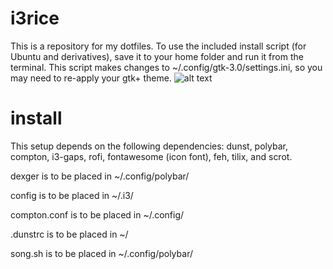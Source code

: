 # i3rice
This is a repository for my dotfiles. To use the included install script (for Ubuntu and derivatives), save it to your home folder and run it from the terminal. This script makes changes to ~/.config/gtk-3.0/settings.ini, so you may need to re-apply your gtk+ theme.
![alt text](https://i.imgur.com/kDnTx9W.jpg)

# install
This setup depends on the following dependencies: dunst, polybar, compton, i3-gaps, rofi, fontawesome (icon font), feh, tilix, and scrot.

dexger is to be placed in ~/.config/polybar/

config is to be placed in ~/.i3/

compton.conf is to be placed in ~/.config/

.dunstrc is to be placed in ~/

song.sh is to be placed in ~/.config/polybar/


